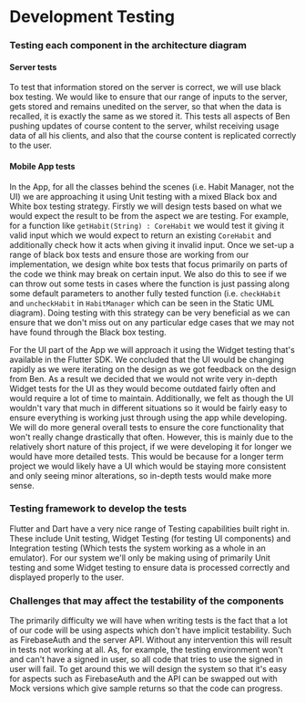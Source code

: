 # Development Testing

### Testing each component in the architecture diagram

#### Server tests

To test that information stored on the server is correct, we will use black box testing. We would like to ensure that our range of inputs to the server, gets stored and remains unedited on the server, so that when the data is recalled, it is exactly the same as we stored it. This tests all aspects of Ben pushing updates of course content to the server, whilst receiving usage data of all his clients, and also that the course content is replicated correctly to the user.

#### Mobile App tests

In the App, for all the classes behind the scenes (i.e. Habit Manager, not the UI) we are approaching it using Unit testing with a mixed Black box and White box testing strategy. Firstly we will design tests based on what we would expect the result to be from the aspect we are testing. For example, for a function like `getHabit(String) : CoreHabit` we would test it giving it valid input which we would expect to return an existing `CoreHabit` and additionally check how it acts when giving it invalid input. Once we set-up a range of black box tests and ensure those are working from our implementation, we design white box tests that focus primarily on parts of the code we think may break on certain input. We also do this to see if we can throw out some tests in cases where the function is just passing along some default parameters to another fully tested function (i.e. `checkHabit` and `uncheckHabit` in `HabitManager` which can be seen in the Static UML diagram). Doing testing with this strategy can be very beneficial as we can ensure that we don't miss out on any particular edge cases that we may not have found through the Black box testing.

For the UI part of the App we will approach it using the Widget testing that's available in the Flutter SDK. We concluded that the UI would be changing rapidly as we were iterating on the design as we got feedback on the design from Ben. As a result we decided that we would not write very in-depth Widget tests for the UI as they would become outdated fairly often and would require a lot of time to maintain. Additionally, we felt as though the UI wouldn't vary that much in different situations so it would be fairly easy to ensure everything is working just through using the app while developing. We will do more general overall tests to ensure the core functionality that won't really change drastically that often. However, this is mainly due to the relatively short nature of this project, if we were developing it for longer we would have more detailed tests. This would be because for a longer term project we would likely have a UI which would be staying more consistent and only seeing minor alterations, so in-depth tests would make more sense.

### Testing framework to develop the tests

Flutter and Dart have a very nice range of Testing capabilities built right in. These include Unit testing, Widget Testing (for testing UI components) and Integration testing (Which tests the system working as a whole in an emulator). For our system we'll only be making using of primarily Unit testing and some Widget testing to ensure data is processed correctly and displayed properly to the user. 

### Challenges that may affect the testability of the components

The primarily difficulty we will have when writing tests is the fact that a lot of our code will be using aspects which don't have implicit testability. Such as FirebaseAuth and the server API. Without any intervention this will result in tests not working at all. As, for example, the testing environment won't and can't have a signed in user, so all code that tries to use the signed in user will fail. To get around this we will design the system so that it's easy for aspects such as FirebaseAuth and the API can be swapped out with Mock versions which give sample returns so that the code can progress.



